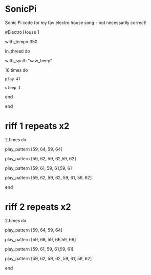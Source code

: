 SonicPi
=======

Sonic Pi code for my fav electro house song - not necessarily correct!

#Electro House 1



with_tempo 350



in_thread do
  
  with_synth "saw_beep"
  
  16.times do
    
    play 47
    
    sleep 1
  
  end

end


# riff 1 repeats x2


2.times do

play_pattern [59, 64, 59, 64]

play_pattern [59, 62, 59, 62,59, 62]

play_pattern [59, 61, 59, 61,59, 61

play_pattern [59, 62, 59, 62, 59, 61, 59, 62]

end



# riff 2 repeats x2


2.times do

play_pattern [59, 64, 59, 64]

play_pattern [59, 66, 59, 66,59, 66]

play_pattern [59, 61, 59, 61,59, 61]

play_pattern [59, 62, 59, 62, 59, 61, 59, 62]

end

